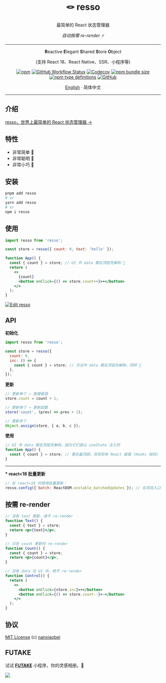 <div align="center">
<h1>🪢 resso</h1>

最简单的 React 状态管理器

_自动按需 re-render ⚡️_

---

**R**eactive **E**legant **S**hared **S**tore **O**bject

(支持 React 18、React Native、SSR、小程序等)

[![npm](https://img.shields.io/npm/v/resso?style=flat-square)](https://www.npmjs.com/package/resso)
[![GitHub Workflow Status](https://img.shields.io/github/actions/workflow/status/nanxiaobei/resso/test.yml?branch=main&style=flat-square)](https://github.com/nanxiaobei/resso/actions/workflows/test.yml)
[![Codecov](https://img.shields.io/codecov/c/github/nanxiaobei/resso?style=flat-square)](https://codecov.io/gh/nanxiaobei/resso)
[![npm bundle size](https://img.shields.io/bundlephobia/minzip/resso?style=flat-square)](https://bundlephobia.com/result?p=resso)
[![npm type definitions](https://img.shields.io/npm/types/typescript?style=flat-square)](https://github.com/nanxiaobei/resso/blob/main/src/index.ts)
[![GitHub](https://img.shields.io/github/license/nanxiaobei/resso?style=flat-square)](https://github.com/nanxiaobei/resso/blob/main/LICENSE)

[English](./README.md) · 简体中文

</div>

---

## 介绍

[resso，世界上最简单的 React 状态管理器 →](https://zhuanlan.zhihu.com/p/468417292)

## 特性

- 非常简单 🪩
- 非常聪明 🫙
- 非常小巧 🫧

## 安装

```sh
pnpm add resso
# or
yarn add resso
# or
npm i resso
```

## 使用

```jsx
import resso from 'resso';

const store = resso({ count: 0, text: 'hello' });

function App() {
  const { count } = store; // UI 中 data 需在顶层先解构 🥷
  return (
    <>
      {count}
      <button onClick={() => store.count++}>+</button>
    </>
  );
}
```

[![Edit resso](https://codesandbox.io/static/img/play-codesandbox.svg)](https://codesandbox.io/s/resso-ol8dn?file=/src/App.jsx)

## API

**初始化**

```jsx
import resso from 'resso';

const store = resso({
  count: 0,
  inc: () => {
    const { count } = store; // 方法中 data 需在顶层先解构，同样 🥷
  },
});
```

**更新**

```jsx
// 更新单个 → 直接赋值
store.count = count + 1;

// 更新单个 → 更新函数
store('count', (prev) => prev + 1);

// 更新多个
Object.assign(store, { a, b, c });
```

**使用**

```jsx
// UI 中 data 需在顶层先解构，因为它们是以 useState 注入的
function App() {
  const { count } = store; // 需在最顶部，否则将有 React 报错 (Hooks 规则)
}
```

---

**\* react<18 批量更新**

```jsx
// 在 react<18 时使用批量更新：
resso.config({ batch: ReactDOM.unstable_batchedUpdates }); // 在项目入口
```

## 按需 re-render

```jsx
// 没有 text 更新，绝不 re-render
function Text() {
  const { text } = store;
  return <p>{text}</p>;
}

// 只在 count 更新时 re-render
function Count() {
  const { count } = store;
  return <p>{count}</p>;
}

// 没有 data 在 UI 中，绝不 re-render
function Control() {
  return (
    <>
      <button onClick={store.inc}>+</button>
      <button onClick={() => store.count--}>-</button>
    </>
  );
}
```

## 协议

[MIT License](https://github.com/nanxiaobei/resso/blob/main/LICENSE) (c) [nanxiaobei](https://lee.so/)

## FUTAKE

试试 [**FUTAKE**](https://sotake.com/futake) 小程序，你的灵感相册。🌈

![](https://s3.bmp.ovh/imgs/2022/07/21/452dd47aeb790abd.png)
